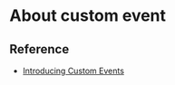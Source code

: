 # About custom event



## Reference

* [Introducing Custom Events](https://learn.jquery.com/events/introduction-to-custom-events/)